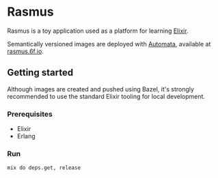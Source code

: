 # Rasmus

Rasmus is a toy application used as a platform for learning
[Elixir](https://elixir-lang.org/).

Semantically versioned images are deployed with
[Automata](https://github.com/uhthomas/automata), available at
[rasmus.6f.io](https://rasmus.6f.io).

## Getting started
Although images are created and pushed using Bazel, it's strongly recommended to
use the standard Elixir tooling for local development.

### Prerequisites
- Elixir
- Erlang

### Run
```
mix do deps.get, release
```
